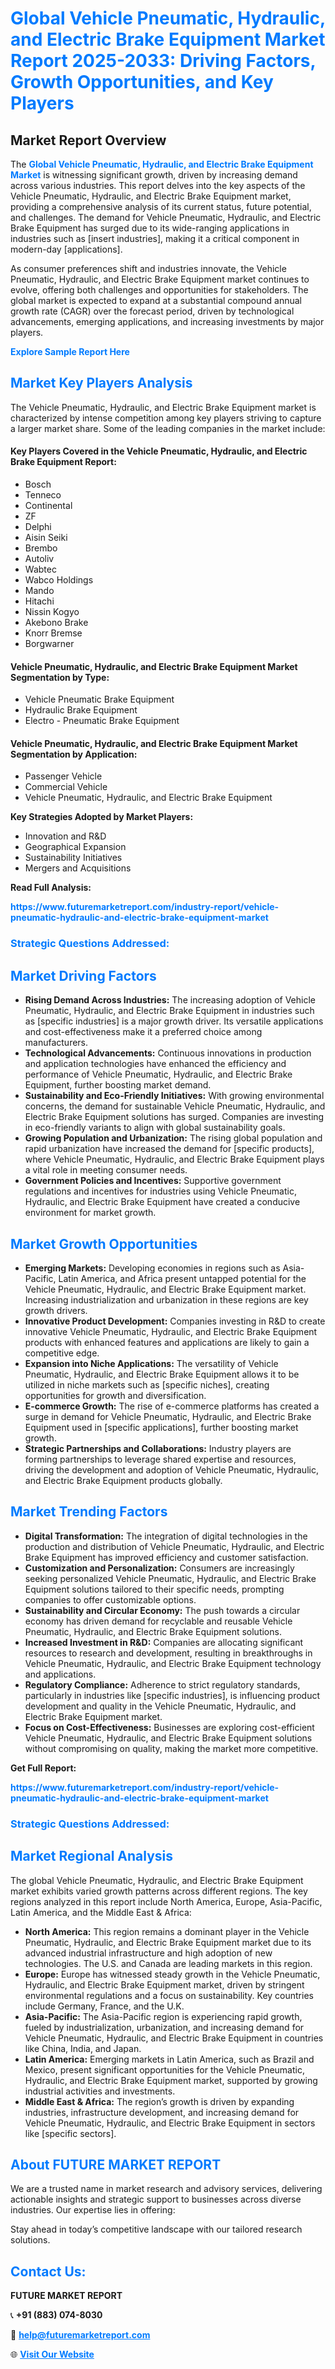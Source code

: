 <h1 style="color: #007BFF;">Global Vehicle Pneumatic, Hydraulic, and Electric Brake Equipment Market Report 2025-2033: Driving Factors, Growth Opportunities, and Key Players</h1>

<section id="overview">
<h2>Market Report Overview</h2>
<p>The <a href="https://www.futuremarketreport.com/industry-report/vehicle-pneumatic-hydraulic-and-electric-brake-equipment-market" style="color: #007BFF; text-decoration: none;"><strong>Global Vehicle Pneumatic, Hydraulic, and Electric Brake Equipment Market</strong></a> is witnessing significant growth, driven by increasing demand across various industries. This report delves into the key aspects of the Vehicle Pneumatic, Hydraulic, and Electric Brake Equipment market, providing a comprehensive analysis of its current status, future potential, and challenges. The demand for Vehicle Pneumatic, Hydraulic, and Electric Brake Equipment has surged due to its wide-ranging applications in industries such as [insert industries], making it a critical component in modern-day [applications].</p>
<p>As consumer preferences shift and industries innovate, the Vehicle Pneumatic, Hydraulic, and Electric Brake Equipment market continues to evolve, offering both challenges and opportunities for stakeholders. The global market is expected to expand at a substantial compound annual growth rate (CAGR) over the forecast period, driven by technological advancements, emerging applications, and increasing investments by major players.</p>
</section>

<section id="overview">
<p><a href="https://www.futuremarketreport.com/request-sample/reportId=126824" style="color: #007BFF; text-decoration: none;"><strong>Explore Sample Report Here</strong></a></p>
</section>

<section id="key-players">
<h2 style="color: #007BFF;">Market Key Players Analysis</h2>
<p>The Vehicle Pneumatic, Hydraulic, and Electric Brake Equipment market is characterized by intense competition among key players striving to capture a larger market share. Some of the leading companies in the market include:</p>
<h4>Key Players Covered in the Vehicle Pneumatic, Hydraulic, and Electric Brake Equipment Report:</h4>
<ul><li>Bosch</li><li>Tenneco</li><li>Continental</li><li>ZF</li><li>Delphi</li><li>Aisin Seiki</li><li>Brembo</li><li>Autoliv</li><li>Wabtec</li><li>Wabco Holdings</li><li>Mando</li><li>Hitachi</li><li>Nissin Kogyo</li><li>Akebono Brake</li><li>Knorr Bremse</li><li>Borgwarner</li></ul>
<h4>Vehicle Pneumatic, Hydraulic, and Electric Brake Equipment Market Segmentation by Type:</h4>
<ul><li>Vehicle Pneumatic Brake Equipment</li><li>Hydraulic Brake Equipment</li><li>Electro - Pneumatic Brake Equipment</li></ul>

<h4>Vehicle Pneumatic, Hydraulic, and Electric Brake Equipment Market Segmentation by Application:</h4>
<ul><li>Passenger Vehicle</li><li>Commercial Vehicle</li><li>Vehicle Pneumatic, Hydraulic, and Electric Brake Equipment</li></ul>
<p><strong>Key Strategies Adopted by Market Players:</strong></p>
<ul>
<li>Innovation and R&D</li>
<li>Geographical Expansion</li>
<li>Sustainability Initiatives</li>
<li>Mergers and Acquisitions</li>
</ul>
</section>

<section>
<p><strong>Read Full Analysis: </strong></p><a href="https://www.futuremarketreport.com/industry-report/vehicle-pneumatic-hydraulic-and-electric-brake-equipment-market" style="color: #007BFF; text-decoration: none;"><strong>https://www.futuremarketreport.com/industry-report/vehicle-pneumatic-hydraulic-and-electric-brake-equipment-market</strong></a>
<h3 style="color: #007BFF;">Strategic Questions Addressed:</h3>
</section>

<section id="driving-factors">
<h2 style="color: #007BFF;">Market Driving Factors</h2>
<ul>
<li><strong>Rising Demand Across Industries:</strong> The increasing adoption of Vehicle Pneumatic, Hydraulic, and Electric Brake Equipment in industries such as [specific industries] is a major growth driver. Its versatile applications and cost-effectiveness make it a preferred choice among manufacturers.</li>
<li><strong>Technological Advancements:</strong> Continuous innovations in production and application technologies have enhanced the efficiency and performance of Vehicle Pneumatic, Hydraulic, and Electric Brake Equipment, further boosting market demand.</li>
<li><strong>Sustainability and Eco-Friendly Initiatives:</strong> With growing environmental concerns, the demand for sustainable Vehicle Pneumatic, Hydraulic, and Electric Brake Equipment solutions has surged. Companies are investing in eco-friendly variants to align with global sustainability goals.</li>
<li><strong>Growing Population and Urbanization:</strong> The rising global population and rapid urbanization have increased the demand for [specific products], where Vehicle Pneumatic, Hydraulic, and Electric Brake Equipment plays a vital role in meeting consumer needs.</li>
<li><strong>Government Policies and Incentives:</strong> Supportive government regulations and incentives for industries using Vehicle Pneumatic, Hydraulic, and Electric Brake Equipment have created a conducive environment for market growth.</li>
</ul>
</section>

<section id="growth-opportunities">
<h2 style="color: #007BFF;">Market Growth Opportunities</h2>
<ul>
<li><strong>Emerging Markets:</strong> Developing economies in regions such as Asia-Pacific, Latin America, and Africa present untapped potential for the Vehicle Pneumatic, Hydraulic, and Electric Brake Equipment market. Increasing industrialization and urbanization in these regions are key growth drivers.</li>
<li><strong>Innovative Product Development:</strong> Companies investing in R&D to create innovative Vehicle Pneumatic, Hydraulic, and Electric Brake Equipment products with enhanced features and applications are likely to gain a competitive edge.</li>
<li><strong>Expansion into Niche Applications:</strong> The versatility of Vehicle Pneumatic, Hydraulic, and Electric Brake Equipment allows it to be utilized in niche markets such as [specific niches], creating opportunities for growth and diversification.</li>
<li><strong>E-commerce Growth:</strong> The rise of e-commerce platforms has created a surge in demand for Vehicle Pneumatic, Hydraulic, and Electric Brake Equipment used in [specific applications], further boosting market growth.</li>
<li><strong>Strategic Partnerships and Collaborations:</strong> Industry players are forming partnerships to leverage shared expertise and resources, driving the development and adoption of Vehicle Pneumatic, Hydraulic, and Electric Brake Equipment products globally.</li>
</ul>
</section>

<section id="trending-factors">
<h2 style="color: #007BFF;">Market Trending Factors</h2>
<ul>
<li><strong>Digital Transformation:</strong> The integration of digital technologies in the production and distribution of Vehicle Pneumatic, Hydraulic, and Electric Brake Equipment has improved efficiency and customer satisfaction.</li>
<li><strong>Customization and Personalization:</strong> Consumers are increasingly seeking personalized Vehicle Pneumatic, Hydraulic, and Electric Brake Equipment solutions tailored to their specific needs, prompting companies to offer customizable options.</li>
<li><strong>Sustainability and Circular Economy:</strong> The push towards a circular economy has driven demand for recyclable and reusable Vehicle Pneumatic, Hydraulic, and Electric Brake Equipment solutions.</li>
<li><strong>Increased Investment in R&D:</strong> Companies are allocating significant resources to research and development, resulting in breakthroughs in Vehicle Pneumatic, Hydraulic, and Electric Brake Equipment technology and applications.</li>
<li><strong>Regulatory Compliance:</strong> Adherence to strict regulatory standards, particularly in industries like [specific industries], is influencing product development and quality in the Vehicle Pneumatic, Hydraulic, and Electric Brake Equipment market.</li>
<li><strong>Focus on Cost-Effectiveness:</strong> Businesses are exploring cost-efficient Vehicle Pneumatic, Hydraulic, and Electric Brake Equipment solutions without compromising on quality, making the market more competitive.</li>
</ul>
</section>

<section>
<p><strong>Get Full Report: </strong></p><a href="https://www.futuremarketreport.com/industry-report/vehicle-pneumatic-hydraulic-and-electric-brake-equipment-market" style="color: #007BFF; text-decoration: none;"><strong>https://www.futuremarketreport.com/industry-report/vehicle-pneumatic-hydraulic-and-electric-brake-equipment-market</strong></a>
<h3 style="color: #007BFF;">Strategic Questions Addressed:</h3>
</section>


<section id="regional-analysis">
<h2 style="color: #007BFF;">Market Regional Analysis</h2>
<p>The global Vehicle Pneumatic, Hydraulic, and Electric Brake Equipment market exhibits varied growth patterns across different regions. The key regions analyzed in this report include North America, Europe, Asia-Pacific, Latin America, and the Middle East & Africa:</p>
<ul>
<li><strong>North America:</strong> This region remains a dominant player in the Vehicle Pneumatic, Hydraulic, and Electric Brake Equipment market due to its advanced industrial infrastructure and high adoption of new technologies. The U.S. and Canada are leading markets in this region.</li>
<li><strong>Europe:</strong> Europe has witnessed steady growth in the Vehicle Pneumatic, Hydraulic, and Electric Brake Equipment market, driven by stringent environmental regulations and a focus on sustainability. Key countries include Germany, France, and the U.K.</li>
<li><strong>Asia-Pacific:</strong> The Asia-Pacific region is experiencing rapid growth, fueled by industrialization, urbanization, and increasing demand for Vehicle Pneumatic, Hydraulic, and Electric Brake Equipment in countries like China, India, and Japan.</li>
<li><strong>Latin America:</strong> Emerging markets in Latin America, such as Brazil and Mexico, present significant opportunities for the Vehicle Pneumatic, Hydraulic, and Electric Brake Equipment market, supported by growing industrial activities and investments.</li>
<li><strong>Middle East & Africa:</strong> The region’s growth is driven by expanding industries, infrastructure development, and increasing demand for Vehicle Pneumatic, Hydraulic, and Electric Brake Equipment in sectors like [specific sectors].</li>
</ul>
</section>

<footer>
<h2 style="color: #007BFF;">About FUTURE MARKET REPORT</h2>
<p>We are a trusted name in market research and advisory services, delivering actionable insights and strategic support to businesses across diverse industries. Our expertise lies in offering:</p>

<p>Stay ahead in today’s competitive landscape with our tailored research solutions.</p>

<h2 style="color: #007BFF;">Contact Us:</h2>
<p><strong>FUTURE MARKET REPORT</strong></p>
<p>📞 <strong>+91 (883) 074-8030</strong></p>
<p>📧 <strong><a href="mailto:help@futuremarketreport.com" style="color: #007BFF;">help@futuremarketreport.com</a></strong></p>
<p>🌐 <strong><a href="https://www.futuremarketreport.com/" style="color: #007BFF;">Visit Our Website</a></strong></p>
</footer>